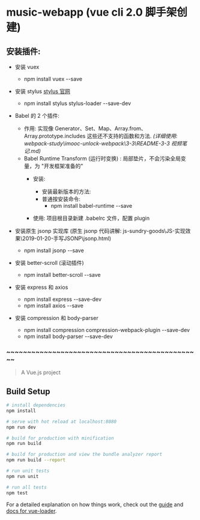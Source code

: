 # music-webapp (vue cli 2.0 脚手架创建)

## 安装插件:
- 安装 vuex
    + npm install vuex --save
    
- 安装 stylus [stylus 官网](https://stylus.bootcss.com/)
    + npm install stylus stylus-loader --save-dev

- Babel 的 2 个插件: 
    + 作用: 实现像 Generator、Set、Map、Array.from、Array.prototype.includes 
    这些还不支持的函数和方法. *(详细使用: webpack-study\imooc-unlock-webpack\3-3\README-3-3 视频笔记.md)*
    + Babel Runtime Transform (运行时变换) : 局部垫片，不会污染全局变量，为 "开发框架准备的"
      - 安装: 
          + 安装最新版本的方法:  
          + 普通按安装命令: 
              - npm install babel-runtime --save
              
      - 使用: 项目根目录新建 .babelrc 文件，配置 plugin

- 安装原生 jsonp 实现库 (原生 jsonp 代码讲解: js-sundry-goods\JS-实现效果\2019-01-20-手写JSONP\jsonp.html)
    + npm install jsonp --save

- 安装 better-scroll (滚动插件)
    + npm install better-scroll --save

- 安装 express 和 axios
    + npm install express --save-dev
    + npm install axios --save

- 安装 compression 和 body-parser
    + npm install compression compression-webpack-plugin --save-dev
    + npm install body-parser --save-dev
    




### ~~~~~~~~~~~~~~~~~~~~~~~~~~~~~~~~~~~~~~~~~~~~~~~

> A Vue.js project

## Build Setup

``` bash
# install dependencies
npm install

# serve with hot reload at localhost:8080
npm run dev

# build for production with minification
npm run build

# build for production and view the bundle analyzer report
npm run build --report

# run unit tests
npm run unit

# run all tests
npm test
```

For a detailed explanation on how things work, check out the [guide](http://vuejs-templates.github.io/webpack/) and [docs for vue-loader](http://vuejs.github.io/vue-loader).
